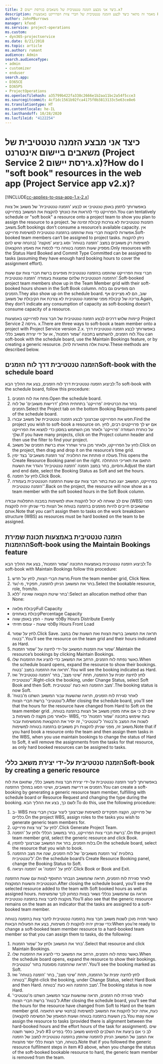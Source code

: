 ```yaml
---
title: כיצד אני מבצע ‏‫הזמנה טנטטיבית‬‬ של משאבים בגירסת יישום 2.x?
description: מאמר זה מתאר כיצד לבצע הזמנה טנטטיבית של חברי צוות הפרוייקט באמצעות Project Service.
author: JohnPBurrows
manager: kfend
ms.service: project-operations
ms.custom:
- dyn365-projectservice
ms.date: 8/21/2018
ms.topic: article
ms.author: rumant
audience: Admin
search.audienceType:
- admin
- customizer
- enduser
search.app:
- D365CE
- D365PS
- ProjectOperations
ms.openlocfilehash: a35799b422fa338c2666e1b2aa11bc2a54f5cce3
ms.sourcegitcommit: 4cf1dc1561b92fca4175f0b3813133c5e63ce8e6
ms.translationtype: HT
ms.contentlocale: he-IL
ms.lasthandoff: 10/28/2020
ms.locfileid: "4122254"
---
```

# <a name="how-do-i-soft-book-resources-in-the-web-app-project-service-app-v2x"></a><span data-ttu-id="17d3f-103">כיצד אני מבצע ‏‫הזמנה טנטטיבית‬‬ של משאבים ביישום אינטרנט (Project Service גירסת יישום 2.x)?</span><span class="sxs-lookup"><span data-stu-id="17d3f-103">How do I "soft book" resources in the web app (Project Service app v2.x)?</span></span>

[!INCLUDE[cc-applies-to-psa-app-1.x-2.x](../includes/cc-applies-to-psa-app-1x-2x.md)]

<span data-ttu-id="17d3f-104">באפשרותך לתזמן באופן טנטטיבי או לבצע 'הזמנה טנטטיבית' של משאב אל צוות הפרוייקט כדי להראות את כוונתך להקצות את המשאב בפרוייקט.</span><span class="sxs-lookup"><span data-stu-id="17d3f-104">You can tentatively schedule or "soft book" a resource onto a project team to show you plan to assign the resource to a project.</span></span> <span data-ttu-id="17d3f-105">הזמנות טנטטיביות לא צורכות קיבולת זמינה של משאב.</span><span class="sxs-lookup"><span data-stu-id="17d3f-105">Soft bookings don’t consume a resource’s available capacity.</span></span> <span data-ttu-id="17d3f-106">אין אפשרות להקצות חברי צוות שהוזמנו בהזמנה טנטטיבית למשימות פרוייקט.</span><span class="sxs-lookup"><span data-stu-id="17d3f-106">Soft-booked team members can’t be assigned to project tasks.</span></span> <span data-ttu-id="17d3f-107">ניתן להקצות למשימות רק משאבים במצב 'הזמנה בטוחה' וסוג ביצוע 'מוקצה' (בהנחה שיש להם מספיק שעות הזמנה בטוחה כדי לכסות את מאמץ ההקצאה).</span><span class="sxs-lookup"><span data-stu-id="17d3f-107">Only resources with the Status Hard Booked and Commit Type Committed can be assigned to tasks (assuming they have enough hard booking hours to cover the assignment effort).</span></span>

<span data-ttu-id="17d3f-108">חברי צוות הפרוייקט שהוזמנו בהזמנה טנטטיבית מופיעים ברשת חברי צוות עם שעות ההזמנה הטנטטיבית שלהם שמוצגות בעמודה 'הזמנה טנטטיבית'.</span><span class="sxs-lookup"><span data-stu-id="17d3f-108">Soft-booked project team members show up in the Team Member grid with their soft-booked hours shown in the Soft Book column.</span></span> <span data-ttu-id="17d3f-109">הם מופיעים גם בלוח הזמנים.</span><span class="sxs-lookup"><span data-stu-id="17d3f-109">They also show up on the schedule board.</span></span> <span data-ttu-id="17d3f-110">שוב, הם לא מציינים אף צריכה של קיבולת מפני שהזמנה טנטטיבית לא צורכת את הקיבולת של משאב.</span><span class="sxs-lookup"><span data-stu-id="17d3f-110">Again, they don’t indicate any consumption of capacity as soft-booking doesn’t consume capacity of a resource.</span></span>

<span data-ttu-id="17d3f-111">קיימות שלוש דרכים לבצע הזמנה טנטטיבית של חבר צוות לפרוייקט באמצעות Project Service גירסה 2. x.</span><span class="sxs-lookup"><span data-stu-id="17d3f-111">There are three ways to soft-book a team member onto a project with Project Service version 2.x.</span></span> <span data-ttu-id="17d3f-112">באפשרותך לבצע הזמנה טנטטיבית דרך לוח הזמנים, להשתמש בתכונה 'שמור הזמנות', או על ידי יצירת משאב כללי.</span><span class="sxs-lookup"><span data-stu-id="17d3f-112">You can soft-book with the schedule board, use the Maintain Bookings feature, or by creating a generic resource.</span></span> <span data-ttu-id="17d3f-113">שיטות אלה מתוארות להלן.</span><span class="sxs-lookup"><span data-stu-id="17d3f-113">These methods are described below.</span></span>

## <a name="soft-book-with-the-schedule-board"></a><span data-ttu-id="17d3f-114">הזמנה טנטטיבית דרך לוח הזמנים</span><span class="sxs-lookup"><span data-stu-id="17d3f-114">Soft-book with the schedule board</span></span>

<span data-ttu-id="17d3f-115">לביצוע הזמנה טנטטיבית דרך לוח הזמנים, בצע את ההליך הבא:</span><span class="sxs-lookup"><span data-stu-id="17d3f-115">To soft-book with the schedule board, follow this procedure:</span></span> 
1. <span data-ttu-id="17d3f-116">פתח את לוח הזמנים.</span><span class="sxs-lookup"><span data-stu-id="17d3f-116">Open the schedule board.</span></span>
2. <span data-ttu-id="17d3f-117">בחר את הכרטיסיה 'פרוייקט' בתחתית החלון 'דרישות משאבים' של לוח הזמנים.</span><span class="sxs-lookup"><span data-stu-id="17d3f-117">Select the Project tab on the bottom Booking Requirements panel of the schedule board.</span></span>
3. <span data-ttu-id="17d3f-118">חפש את הפרוייקט שברצונך לבצע הזמנה טנטטיבית של משאב עבורו.</span><span class="sxs-lookup"><span data-stu-id="17d3f-118">Find the project you wish to soft-book a resource on.</span></span> <span data-ttu-id="17d3f-119">אם יש לך פרוייקטים רבים, לחץ על כותרת העמודה 'פרוייקט' ולאחר מכן השתמש במסנן כדי למצוא את הפרוייקט שלך.</span><span class="sxs-lookup"><span data-stu-id="17d3f-119">If you have many projects, click on the Project column header and then use the filter to find your project.</span></span>
4. <span data-ttu-id="17d3f-120">לחץ על הפרוייקט, ולאחר מכן גרור ושחרר אותו ברשת הזמנים של משאב.</span><span class="sxs-lookup"><span data-stu-id="17d3f-120">Click on the project, then drag and drop it on the resource’s time grid.</span></span>
5. <span data-ttu-id="17d3f-121">פעולה זו פותחת את החלונית 'צור הזמנת משאבים' בצד ימין.</span><span class="sxs-lookup"><span data-stu-id="17d3f-121">This opens the Create Resource Booking panel on the right.</span></span> <span data-ttu-id="17d3f-122">התאם את תאריכי ההתחלה והסיום, בחר במצב הזמנה 'הזמנה טנטטיבית' והגדר את השעות.</span><span class="sxs-lookup"><span data-stu-id="17d3f-122">Adjust the start and end date, select the Booking Status as Soft and set the hours.</span></span> 
6. <span data-ttu-id="17d3f-123">לחץ על הזמנה.</span><span class="sxs-lookup"><span data-stu-id="17d3f-123">Click Book.</span></span>
7. <span data-ttu-id="17d3f-124">בפרוייקט, המשאב יוצג כעת בתור חבר צוות עם שעות ההזמנה הטנטטיבית בעמודה 'הזמנה טנטטיבית'.</span><span class="sxs-lookup"><span data-stu-id="17d3f-124">Back on the project, the resource will now show as a team member with the soft booked hours in the Soft Book column.</span></span>

<span data-ttu-id="17d3f-125">שים לב שאתה לא יכול להקצות אותו למשימות במבנה התפלגות עבודה (WBS) מפני שמשאבים חייבים להיות מוזמנים בהזמנה בטוחה אל הצוות כדי שניתן יהיה להקצות אותם.</span><span class="sxs-lookup"><span data-stu-id="17d3f-125">Note that you can’t assign them to tasks on the work breakdown structure (WBS) as resources must be hard booked on the team to be assigned.</span></span>

## <a name="soft-book-using-the-maintain-bookings-feature"></a><span data-ttu-id="17d3f-126">הזמנה טנטטיבית באמצעות תכונת שמירת ההזמנות</span><span class="sxs-lookup"><span data-stu-id="17d3f-126">Soft-book using the Maintain Bookings feature</span></span>

<span data-ttu-id="17d3f-127">לביצוע הזמנה טנטטיבית באמצעות התכונה 'שמור הזמנות', בצע את ההליך הבא:</span><span class="sxs-lookup"><span data-stu-id="17d3f-127">To soft-book with Maintain Bookings follow this procedure:</span></span>
1. <span data-ttu-id="17d3f-128">מרשת חברי הצוות, לחץ על חדש.</span><span class="sxs-lookup"><span data-stu-id="17d3f-128">From the team member grid, Click New.</span></span>
2. <span data-ttu-id="17d3f-129">בחר את המשאב הניתן להזמנה, תפקיד, מ-/עד.</span><span class="sxs-lookup"><span data-stu-id="17d3f-129">Select the bookable resource, role, from/to.</span></span>
3. <span data-ttu-id="17d3f-130">בחר שיטת הקצאה שאינה 'ללא':</span><span class="sxs-lookup"><span data-stu-id="17d3f-130">Select an allocation method other than None:</span></span>
- <span data-ttu-id="17d3f-131">קיבולת מלאה</span><span class="sxs-lookup"><span data-stu-id="17d3f-131">Full Capacity</span></span>
- <span data-ttu-id="17d3f-132">קיבולת באחוזים</span><span class="sxs-lookup"><span data-stu-id="17d3f-132">Percentage Capacity</span></span>
- <span data-ttu-id="17d3f-133">לפי שעות - הפץ באופן שווה</span><span class="sxs-lookup"><span data-stu-id="17d3f-133">By Hours Distribute Evenly</span></span>
- <span data-ttu-id="17d3f-134">לפי שעות - עומס חזיתי</span><span class="sxs-lookup"><span data-stu-id="17d3f-134">By Hours Front Load</span></span>
4. <span data-ttu-id="17d3f-135">לחץ על שמור.</span><span class="sxs-lookup"><span data-stu-id="17d3f-135">Click Save.</span></span> <span data-ttu-id="17d3f-136">תראה את המשאב ברשת הצוות ואת השעות שלו במצב 'בטוח'.</span><span class="sxs-lookup"><span data-stu-id="17d3f-136">You’ll see the resource on the team grid and their hours indicated as Hard.</span></span>
5. <span data-ttu-id="17d3f-137">שמור את הזמנות המשאב על-ידי לחיצה על 'שמור הזמנות'.</span><span class="sxs-lookup"><span data-stu-id="17d3f-137">Maintain the resource’s bookings by clicking Maintain Bookings.</span></span>
6. <span data-ttu-id="17d3f-138">כאשר נפתח לוח הזמנים, הרחב את המשאב כדי להציג את ההזמנות שלו.</span><span class="sxs-lookup"><span data-stu-id="17d3f-138">When the schedule board opens, expand the resource to show their bookings.</span></span> <span data-ttu-id="17d3f-139">תראה את ההזמנה במצב 'בטוח'.</span><span class="sxs-lookup"><span data-stu-id="17d3f-139">You will see the booking indicated as Hard.</span></span>
7. <span data-ttu-id="17d3f-140">לחץ לחיצה ימנית על ההזמנה, תחת 'שינוי מצב', בחר 'הזמנה טנטטיבית' ואז 'טנטטיבית'.</span><span class="sxs-lookup"><span data-stu-id="17d3f-140">Right-click the booking, under Change Status, select Soft Book and then Soft.</span></span> <span data-ttu-id="17d3f-141">מצב ההזמנה הוא כעת 'טנטטיבית'.</span><span class="sxs-lookup"><span data-stu-id="17d3f-141">The booking status is now Soft.</span></span>
8. <span data-ttu-id="17d3f-142">לאחר סגירת לוח הזמנים, תראה שהשעות עבור המשאב השתנו מ'בטוח' ל'טנטטיבי' ברשת חברי הצוות.</span><span class="sxs-lookup"><span data-stu-id="17d3f-142">After closing the schedule board, you’ll see that the hours for the resource have changed from Hard to Soft on the team member grid.</span></span>
<span data-ttu-id="17d3f-143">שים לב כי אם אתה מזמין משאב אל הצוות בהזמנה בטוחה, ולאחר מכן מקצה לו משימות ב- WBS, בעת שימוש בתכונה 'שמור הזמנות' כדי לשנות את המצב מ'בטוח' ל'טנטטיבי', זה יסיר את ההקצאות מהמשימות עבור משאב זה, מפני שניתן להקצות רק משאבים בהזמנה בטוחה למשימות.</span><span class="sxs-lookup"><span data-stu-id="17d3f-143">Note that if you hard book a resource onto the team and then assign them tasks in the WBS, when you use maintain bookings to change the status of Hard to Soft, it will remove the assignments from the tasks for that resource, as only hard booked resources can be assigned to tasks.</span></span>

## <a name="soft-book-by-creating-a-generic-resource"></a><span data-ttu-id="17d3f-144">הזמנה טנטטיבית על-ידי יצירת משאב כללי</span><span class="sxs-lookup"><span data-stu-id="17d3f-144">Soft-book by creating a generic resource</span></span>

<span data-ttu-id="17d3f-145">באפשרותך ליצור הזמנה טנטטיבית על-ידי יצירת חבר צוות משאב כללי, שתואם את לוח הזמנים או דרישת משאבים, ושינוי הסוג במהלך ההזמנה.</span><span class="sxs-lookup"><span data-stu-id="17d3f-145">You can create a soft-booking by generating a generic resource team member, fulfilling with schedule board or Resource Request and changing the type during the booking.</span></span>
<span data-ttu-id="17d3f-146">לשם כך, בצע את ההליך הבא:</span><span class="sxs-lookup"><span data-stu-id="17d3f-146">To do this, use the following procedure:</span></span>

1. <span data-ttu-id="17d3f-147">ב- WBS של פרוייקט, הקצה תפקידים למשימות שברצונך ליצור עבורן חברי צוות כלליים.</span><span class="sxs-lookup"><span data-stu-id="17d3f-147">On the project WBS, assign roles to the tasks you wish to generate generic team members for.</span></span>
2. <span data-ttu-id="17d3f-148">לחץ על 'צור צוות פרוייקט'.</span><span class="sxs-lookup"><span data-stu-id="17d3f-148">Click Generate Project Team.</span></span>
3. <span data-ttu-id="17d3f-149">ברשת חברי צוות הפרוייקט, בחר במשאב הכללי ולחץ על 'הזמנה'.</span><span class="sxs-lookup"><span data-stu-id="17d3f-149">On the project team member grid, select the generic resource and click Book.</span></span>
4. <span data-ttu-id="17d3f-150">בלוח הזמנים, בחר את המשאב שברצונך להזמין.</span><span class="sxs-lookup"><span data-stu-id="17d3f-150">On the schedule board, select the resource that you wish to book.</span></span>
5. <span data-ttu-id="17d3f-151">בחלונית 'צור הזמנת משאבים' של לוח הזמנים, שנה את מצב ההזמנה ל'טנטטיבית'.</span><span class="sxs-lookup"><span data-stu-id="17d3f-151">On the schedule board’s Create Resource Booking panel, change the Booking Status to Soft.</span></span>
6. <span data-ttu-id="17d3f-152">לחץ על 'הזמנה' או 'הזמנה ויציאה'.</span><span class="sxs-lookup"><span data-stu-id="17d3f-152">Click Book or Book and Exit.</span></span>

<span data-ttu-id="17d3f-153">לאחר סגירת לוח הזמנים, תראה שהמשאב הנבחר התווסף לצוות עם שעות ההזמנה הטנטטיבית והשעות המוקצות.</span><span class="sxs-lookup"><span data-stu-id="17d3f-153">After closing the schedule board, you’ll see the selected resource added to the team with Soft booked hours as well as assigned hours.</span></span> <span data-ttu-id="17d3f-154">תראה גם שהמשאב נכללי נשאר בצוות כמחוון לכך שהמשימות מוקצות לחבר צוות בהזמנה טנטטיבית.</span><span class="sxs-lookup"><span data-stu-id="17d3f-154">You’ll also see that the generic resource remains on the team as an indicator that the tasks are assigned to a soft-booked team member.</span></span>

<span data-ttu-id="17d3f-155">כאשר תהיה מוכן לשנות משאב חבר צוות בהזמנה טנטטיבית לחבר צוות בהזמנה בטוחה כדי שניתן יהיה להקצות לו משימות, בצע את הפעולות הבאות:</span><span class="sxs-lookup"><span data-stu-id="17d3f-155">When you’re ready to change a soft-booked team member resource to a hard-booked team member so that you can assign them to tasks, do the following:</span></span>

1. <span data-ttu-id="17d3f-156">בחר את המשאב ולחץ על 'שמור הזמנות'.</span><span class="sxs-lookup"><span data-stu-id="17d3f-156">Select that resource and click Maintain Bookings.</span></span>
2. <span data-ttu-id="17d3f-157">כאשר נפתח לוח הזמנים, הרחב את המשאב כדי להציג את ההזמנות שלו.</span><span class="sxs-lookup"><span data-stu-id="17d3f-157">When the schedule board opens, expand the resource to show their bookings.</span></span> <span data-ttu-id="17d3f-158">תראה שההזמנה מסומנת בתור 'טנטטיבית'.</span><span class="sxs-lookup"><span data-stu-id="17d3f-158">You’ll see the booking marked as Soft.</span></span>
3. <span data-ttu-id="17d3f-159">לחץ לחיצה ימנית על ההזמנה, תחת 'שינוי מצב', בחר 'הזמנה בטוחה' ואז 'בטוחה'.</span><span class="sxs-lookup"><span data-stu-id="17d3f-159">Right-click the booking, under Change Status, select Hard Book and then Hard.</span></span> <span data-ttu-id="17d3f-160">מצב ההזמנה הוא כעת 'בטוחה'.</span><span class="sxs-lookup"><span data-stu-id="17d3f-160">The booking status is now Hard.</span></span>
4. <span data-ttu-id="17d3f-161">לאחר סגירת לוח הזמנים, תראה שהשעות עבור המשאב השתנו מ'טנטטיבי' ל'בטוח' ברשת חברי הצוות.</span><span class="sxs-lookup"><span data-stu-id="17d3f-161">After closing the schedule board, you’ll see that the hours for the resource have changed from Soft to Hard on the team member grid.</span></span> <span data-ttu-id="17d3f-162">כעת, אתה יכול להקצות את המשאב למשימות (בתנאי שיש התאמה בין השעות בהזמנה בטוחה ושעות המאמץ של המשימה להקצאה).</span><span class="sxs-lookup"><span data-stu-id="17d3f-162">You may now assign the resource to tasks (provided there is alignment between the hard-booked hours and the effort hours of the task for assignment).</span></span> <span data-ttu-id="17d3f-163">שים לב כי אם ביצעת את השלבים למימוש משאב כללי בפריט #3 לעיל, כאשר תשנה את המצב של המשאב הניתן להזמנה שהוזמן בהזמנה טנטטיבית למצב של הזמנה בטוחה, חבר הצוות כללי יוסר מהצוות.</span><span class="sxs-lookup"><span data-stu-id="17d3f-163">Note that if you followed the generic resource fulfilment steps in item #3 above, when you change the status of the soft-booked bookable resource to hard, the generic team member is removed from the team.</span></span>
